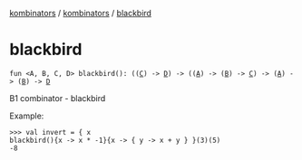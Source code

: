 [kombinators](../index.md) / [kombinators](index.md) / [blackbird](./blackbird.md)

# blackbird

`fun <A, B, C, D> blackbird(): ((`[`C`](blackbird.md#C)`) -> `[`D`](blackbird.md#D)`) -> ((`[`A`](blackbird.md#A)`) -> (`[`B`](blackbird.md#B)`) -> `[`C`](blackbird.md#C)`) -> (`[`A`](blackbird.md#A)`) -> (`[`B`](blackbird.md#B)`) -> `[`D`](blackbird.md#D)

B1 combinator - blackbird

Example:

```
>>> val invert = { x
blackbird(){x -> x * -1}{x -> { y -> x + y } }(3)(5)
-8
```

